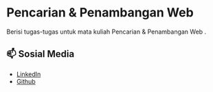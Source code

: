 # Pencarian & Penambangan Web 

Berisi tugas-tugas untuk mata kuliah Pencarian & Penambangan Web .

## 📫 Sosial Media

- [LinkedIn](https://linkedin.com/in/habkhyar) 
- [Github](https://github.com/rrayhka) 

```{tableofcontents}
```